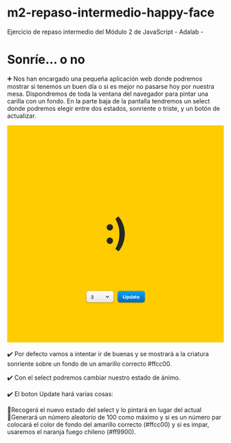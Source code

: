 # m2-repaso-intermedio-happy-face

Ejercicio de repaso intermedio del Módulo 2 de JavaScript - Adalab -

# Sonríe… o no 

➕ Nos han encargado una pequeña aplicación web donde podremos mostrar si tenemos un buen día o si es mejor no pasarse hoy por nuestra mesa. Dispondremos de toda la ventana del navegador para pintar una carilla con un fondo. En la parte baja de la pantalla tendremos un select donde podremos elegir entre dos estados, sonriente o triste, y un botón de actualizar.

![HappyFace](images/HappyFace.png)

✔️ Por defecto vamos a intentar ir de buenas y se mostrará a la criatura sonriente sobre un fondo de un amarillo correcto #ffcc00.

✔️ Con el select podremos cambiar nuestro estado de ánimo.

✔️ El boton Update hará varias cosas:

🔹Recogerá el nuevo estado del select y lo pintará en lugar del actual
🔹Generará un número aleatorio de 100 como máximo y si es un número par colocará el color de fondo del amarillo correcto (#ffcc00) y si es impar, usaremos el naranja fuego chileno (#ff9900).
